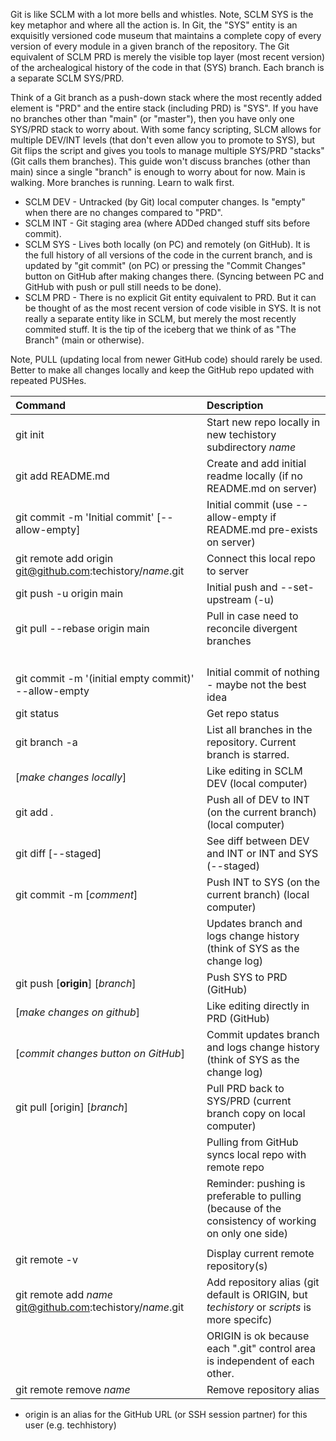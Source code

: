 Git is like SCLM with a lot more bells and whistles. Note, SCLM SYS is the key metaphor and where all the action is. In Git, the "SYS" entity is an exquisitly versioned code museum that maintains a complete copy of every version of every module in a given branch of the repository. The Git equivalent of SCLM PRD is merely the visible top layer (most recent version) of the archealogical history of the code in that (SYS) branch. Each branch is a separate SCLM SYS/PRD.

Think of a Git branch as a push-down stack where the most recently added element is "PRD" and the entire stack (including PRD) is "SYS". If you have no branches other than "main" (or "master"), then you have only one SYS/PRD stack to worry about. With some fancy scripting, SLCM allows for multiple DEV/INT levels (that don't even allow you to promote to SYS), but Git flips the script and gives you tools to manage multiple SYS/PRD "stacks" (Git calls them branches). This guide won't discuss branches (other than main) since a single "branch" is enough to worry about for now. Main is walking. More branches is running. Learn to walk first.

- SCLM DEV - Untracked (by Git) local computer changes. Is "empty" when there are no changes compared to "PRD".
- SCLM INT - Git staging area (where ADDed changed stuff sits before commit).
- SCLM SYS - Lives both locally (on PC) and remotely (on GitHub). It is the full history of all versions of the code in the current branch, and is updated by "git commit" (on PC) or pressing the "Commit Changes" button on GitHub after making changes there. (Syncing between PC and GitHub with push or pull still needs to be done).
- SCLM PRD - There is no explicit Git entity equivalent to PRD. But it can be thought of as the most recent version of code visible in SYS. It is not really a separate entity like in SCLM, but merely the most recently commited stuff. It is the tip of the iceberg that we think of as "The Branch" (main or otherwise).

Note, PULL (updating local from newer GitHub code) should rarely be used. Better to make all changes locally and keep the GitHub repo updated with repeated PUSHes.

| Command                                                    | Description                                                                                         |
| :--------------------------------------------------------- | :-------------------------------------------------------------------------------------------------- |
| git init                                                   | Start new repo locally in new techistory subdirectory _name_                                        |
| git add README.md                                          | Create and add initial readme locally (if no README.md on server)                                   |
| git commit -m 'Initial commit' [--allow-empty]             | Initial commit (use --allow-empty if README.md pre-exists on server)                                |
| git remote add origin git@github.com:techistory/_name_.git | Connect this local repo to server                                                                   |
| git push -u origin main                                    | Initial push and --set-upstream (-u)                                                                |
| git pull --rebase origin main                              | Pull in case need to reconcile divergent branches                                                   |
|                                                            |                                                                                                     |
|                                                            |                                                                                                     |
|                                                            |                                                                                                     |
|                                                            |                                                                                                     |
| git commit -m '(initial empty commit)' --allow-empty       | Initial commit of nothing - maybe not the best idea                                                 |
| git status                                                 | Get repo status                                                                                     |
| git branch -a                                              | List all branches in the repository. Current branch is starred.                                     |
| [_make changes locally_]                                   | Like editing in SCLM DEV (local computer)                                                           |
| git add .                                                  | Push all of DEV to INT (on the current branch) (local computer)                                     |
| git diff [--staged]                                        | See diff between DEV and INT or INT and SYS (--staged)                                              |
| git commit -m [_comment_]                                  | Push INT to SYS (on the current branch) (local computer)                                            |
|                                                            | Updates branch and logs change history (think of SYS as the change log)                             |
| git push [**origin**] [_branch_]                           | Push SYS to PRD (GitHub)                                                                            |
| [_make changes on github_]                                 | Like editing directly in PRD (GitHub)                                                               |
| [_commit changes button on GitHub_]                        | Commit updates branch and logs change history (think of SYS as the change log)                      |
| git pull [origin] [_branch_]                               | Pull PRD back to SYS/PRD (current branch copy on local computer)                                    |
|                                                            | Pulling from GitHub syncs local repo with remote repo                                               |
|                                                            | Reminder: pushing is preferable to pulling (because of the consistency of working on only one side) |
|                                                            |                                                                                                     |
| git remote -v                                              | Display current remote repository(s)                                                                |
| git remote add _name_ git@github.com:techistory/_name_.git | Add repository alias (git default is ORIGIN, but _techistory_ or _scripts_ is more specifc)         |
|                                                            | ORIGIN is ok because each ".git" control area is independent of each other.                         |
| git remote remove _name_                                   | Remove repository alias                                                                             |

- origin is an alias for the GitHub URL (or SSH session partner) for this user (e.g. techhistory)
